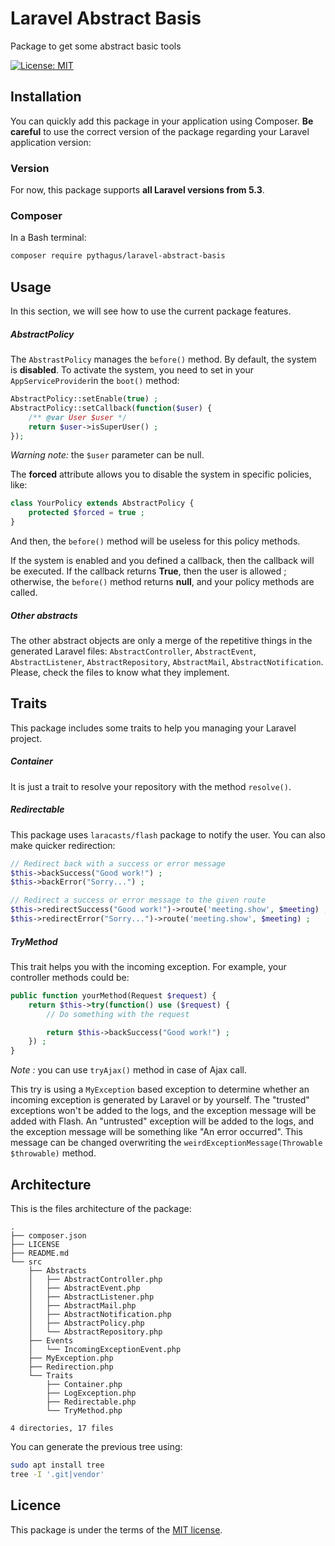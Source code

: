 # Laravel Abstract Basis
Package to get some abstract basic tools

[![License: MIT](https://img.shields.io/badge/License-MIT-yellow.svg)](https://opensource.org/licenses/MIT)

## Installation
You can quickly add this package in your application using Composer. **Be careful** to use the correct version of the package regarding your Laravel application version:

### Version
For now, this package supports **all Laravel versions from 5.3**.

### Composer
In a Bash terminal:
```bash
composer require pythagus/laravel-abstract-basis
```

## Usage
In this section, we will see how to use the current package features.

##### AbstractPolicy
The ```AbstrastPolicy``` manages the ```before()``` method. By default, the system is **disabled**.
To activate the system, you need to set in your ```AppServiceProvider```in the ```boot()``` method:
```php
AbstractPolicy::setEnable(true) ;
AbstractPolicy::setCallback(function($user) {
    /** @var User $user */
    return $user->isSuperUser() ;
});
```
*Warning note:* the ```$user``` parameter can be null.

The **forced** attribute allows you to disable the system in specific policies, like:
```php
class YourPolicy extends AbstractPolicy {
    protected $forced = true ;
}
```
And then, the ```before()``` method will be useless for this policy methods. 

If the system is enabled and you defined a callback, then the callback will be executed. If the callback returns **True**, then the user is allowed ; otherwise, the ```before()``` method returns **null**, and your policy methods are called. 

##### Other abstracts
The other abstract objects are only a merge of the repetitive things in the generated Laravel files: ```AbstractController```, ```AbstractEvent```, ```AbstractListener```, ```AbstractRepository```, ```AbstractMail```, ```AbstractNotification```.
Please, check the files to know what they implement. 

## Traits
This package includes some traits to help you managing your Laravel project.

##### Container
It is just a trait to resolve your repository with the method ```resolve()```.

##### Redirectable
This package uses ```laracasts/flash``` package to notify the user. You can also make quicker redirection:
```php
// Redirect back with a success or error message
$this->backSuccess("Good work!") ;
$this->backError("Sorry...") ;

// Redirect a success or error message to the given route
$this->redirectSuccess("Good work!")->route('meeting.show', $meeting) ;
$this->redirectError("Sorry...")->route('meeting.show', $meeting) ;
```

##### TryMethod
This trait helps you with the incoming exception. 
For example, your controller methods could be:
```php
public function yourMethod(Request $request) {
    return $this->try(function() use ($request) {
        // Do something with the request

        return $this->backSuccess("Good work!") ;
    }) ;
}
```
*Note :* you can use ```tryAjax()``` method in case of Ajax call.

This try is using a ```MyException``` based exception to determine whether an incoming exception is generated by Laravel or by yourself. The "trusted" exceptions won't be added to the logs, and the exception message will be added with Flash. An "untrusted" exception will be added to the logs, and the exception message will be something like "An error occurred". This message can be changed overwriting the ```weirdExceptionMessage(Throwable $throwable)``` method. 

## Architecture
This is the files architecture of the package:

```
.
├── composer.json
├── LICENSE
├── README.md
└── src
    ├── Abstracts
    │   ├── AbstractController.php
    │   ├── AbstractEvent.php
    │   ├── AbstractListener.php
    │   ├── AbstractMail.php
    │   ├── AbstractNotification.php
    │   ├── AbstractPolicy.php
    │   └── AbstractRepository.php
    ├── Events
    │   └── IncomingExceptionEvent.php
    ├── MyException.php
    ├── Redirection.php
    └── Traits
        ├── Container.php
        ├── LogException.php
        ├── Redirectable.php
        └── TryMethod.php

4 directories, 17 files
```

You can generate the previous tree using:
```bash
sudo apt install tree
tree -I '.git|vendor'
```

## Licence
This package is under the terms of the [MIT license](https://opensource.org/licenses/MIT).
